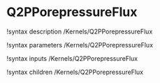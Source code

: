 <!-- MOOSE Documentation Stub: Remove this when content is added. -->

# Q2PPorepressureFlux
!syntax description /Kernels/Q2PPorepressureFlux

!syntax parameters /Kernels/Q2PPorepressureFlux

!syntax inputs /Kernels/Q2PPorepressureFlux

!syntax children /Kernels/Q2PPorepressureFlux
